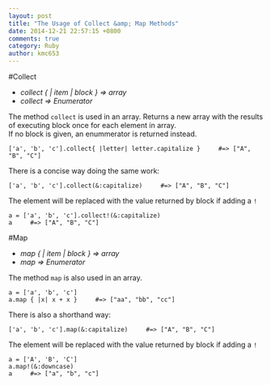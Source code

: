 ```yaml
---
layout: post
title: "The Usage of Collect &amp; Map Methods"
date: 2014-12-21 22:57:15 +0800
comments: true
category: Ruby
author: kmc653
---
```

#Collect
* _collect { | item | block } => array_
* _collect => Enumerator_  

The method `collect` is used in an array. Returns a new array with the results of executing block once for each element in array.  
If no block is given, an enummerator is returned instead.

    ['a', 'b', 'c'].collect{ |letter| letter.capitalize }     #=> ["A", "B", "C"]
There is a concise way doing the same work:

    ['a', 'b', 'c'].collect(&:capitalize)     #=> ["A", "B", "C"]
The element will be replaced with the value returned by block if adding a `!`

    a = ['a', 'b', 'c'].collect!(&:capitalize)
    a     #=> ["A", "B", "C"]
#Map
* _map { | item | block } => array_
* _map => Enumerator_  

The method `map` is also used in an array.

    a = ['a', 'b', 'c']
    a.map { |x| x + x }     #=> ["aa", "bb", "cc"]
There is also a shorthand way:

    ['a', 'b', 'c'].map(&:capitalize)     #=> ["A", "B", "C"]

The element will be replaced with the value returned by block if adding a `!`

    a = ['A', 'B', 'C']
    a.map!(&:downcase)
    a     #=> ["a", "b", "c"]